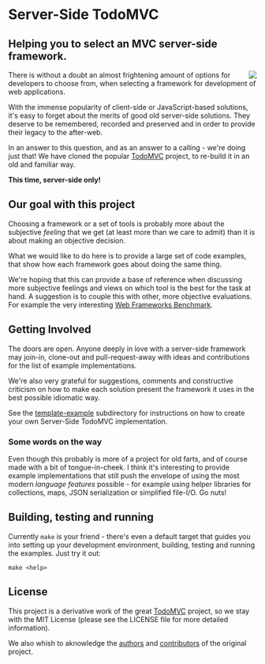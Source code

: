 # Server-Side TodoMVC

## Helping you to select an MVC server-side framework.

<img align="right" src="http://todomvc.com/site-assets/logo-icon.png" />

There is without a doubt an almost frightening amount of options for developers
to choose from, when selecting a framework for development of web applications.

With the immense popularity of client-side or JavaScript-based solutions,
it's easy to forget about the merits of good old server-side solutions. They
deserve to be remembered, recorded and preserved and in order to provide their
legacy to the after-web.

In an answer to this question, and as an answer to a calling - we're doing just
that! We have cloned the popular [TodoMVC](http://todomvc.com) project, to
re-build it in an old and familiar way.

**This time, server-side only!**

## Our goal with this project

Choosing a framework or a set of tools is probably more about the subjective
_feeling_ that we get (at least more than we care to admit) than it is about
making an objective decision.

What we would like to do here is to provide a large set of code examples, that
show how each framework goes about doing the same thing.

We're hoping that this can provide a base of reference when discussing more
subjective feelings and views on which tool is the best for the task at hand. A
suggestion is to couple this with other, more objective evaluations. For example
the very interesting [Web Frameworks Benchmark](https://github.com/TechEmpower/FrameworkBenchmarks).

## Getting Involved

The doors are open. Anyone deeply in love with a server-side framework may
join-in, clone-out and pull-request-away with ideas and contributions for the
list of example implementations.

We're also very grateful for suggestions, comments and constructive criticism on
how to make each solution present the framework it uses in the best possible
idiomatic way.

See the [template-example](./template-example/) subdirectory for instructions
on how to create your own Server-Side TodoMVC implementation.

### Some words on the way

Even though this probably is more of a project for old farts, and of course made
with a bit of tongue-in-cheek. I think it's interesting to provide example
implementations that still push the envelope of using the most modern _language
features_ possible - for example using helper libraries for collections, maps,
JSON serialization or simplified file-I/O. Go nuts!

## Building, testing and running

Currently `make` is your friend - there's even a default target that guides you
into setting up your development environment, building, testing and running the
examples. Just try it out:

    make <help>

## License

This project is a derivative work of the great [TodoMVC](http://todomvc.com)
project, so we stay with the MIT License (please see the LICENSE file for more
detailed information).

We also whish to aknowledge the [authors](https://github.com/tastejs/todomvc/blob/gh-pages/readme.md#team)
and [contributors](https://github.com/tastejs/todomvc/graphs/contributors) of
the original project.
